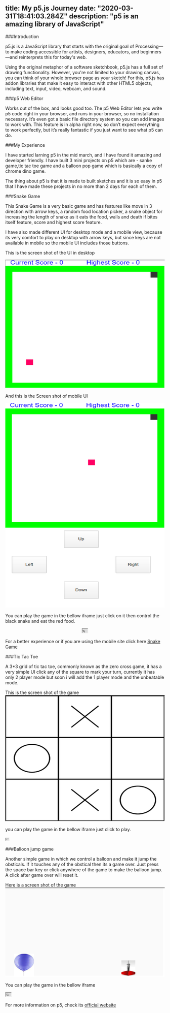 title: My p5.js Journey
date: "2020-03-31T18:41:03.284Z"
description: "p5 is an amazing library of JavaScript"
---

###Introduction

p5.js is a JavaScript library that starts with the original goal of Processing—to make coding accessible for artists, designers, educators, and beginners—and reinterprets this for today's web.

Using the original metaphor of a software sketchbook, p5.js has a full set of drawing functionality. However, you're not limited to your drawing canvas, you can think of your whole browser page as your sketch! For this, p5.js has addon libraries that make it easy to interact with other HTML5 objects, including text, input, video, webcam, and sound.

###p5 Web Editor

Works out of the box, and looks good too. The p5 Web Editor lets you write p5 code right in your browser, and runs in your browser, so no installation necessary. It’s even got a basic file directory system so you can add images to work with. This feature is in alpha right now, so don’t expect everything to work perfectly, but it’s really fantastic if you just want to see what p5 can do.

###My Experience

I have started larning p5 in the mid march, and I have found it amazing and developer friendly. I have built 3 mini projects on p5 which are - sanke game,tic tac toe game and a balloon pop game which is basically a copy of chrome dino game.

The thing about p5 is that it is made to built sketches and it is so easy in p5 that I have made these projects in no more than 2 days for each of them.

###Snake Game

This Snake Game is a very basic game and has features like move in 3 direction with arrow keys, a random food location picker, a snake object for increasing the length of snake as it eats the food, walls and death if bites itself feature, score and highest score feature.

I have also made different UI for desktop mode and a mobile view, because its very comfort to play on desktop with arrow keys, but since keys are not available in mobile so the mobile UI includes those buttons.

This is the screen shot of the UI in desktop

![Desktop UI](./DesktopUISG.png)

And this is the Screen shot of mobile UI

![Mobile UI](./MobileUISG.png)

You can play the game in the bellow iframe just click on it then control the black snake and eat the red food.

<center><iframe src="https://editor.p5js.org/pk7711/embed/RoK4aQJMu" width="16" height="12"></iframe>
</center>

For a better experience or if you are using the mobile site click here [Snake Game](https://pkpratik.github.io/Snake-game-p5.js/)

###Tic Tac Toe

A 3\*3 grid of tic tac toe, commonly known as the zero cross game, it has a very simple UI click any of the square to mark your turn, currently it has only 2 player mode but soon i will add the 1 player mode and the unbeatable mode.

This is the screen shot of the game
![Tic Tac Toe](./TTT.png)

you can play the game in the bellow iframe just click to play.

<iframe src="https://editor.p5js.org/pk7711/embed/lmDH8sSYc" width="9" height="6"></iframe>

###Balloon jump game

Another simple game in which we control a balloon and make it jump the obsticals. If it touches any of the obstical then its a game over. Just press the space bar key or click anywhere of the game to make the balloon jump. A click after game over will reset it. 

Here is a screen shot of the game
![balloon](./balloon.png)

You can play the game in the bellow iframe

<iframe src="https://editor.p5js.org/pk7711/embed/qgEyySSBp"  width="16" height="11  "></iframe>

For more information on p5, check its [official website](https://p5js.org/)
